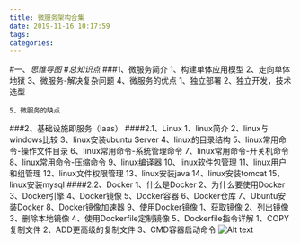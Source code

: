 ```yaml
---
title: 微服务架构合集
date: 2019-11-16 10:17:59
tags: 
categories: 
---
```

#一、*思维导图*
#*总知识点*
###1、微服务简介
	1、构建单体应用模型
	2、走向单体地狱
	3、微服务-解决复杂问题
	4、微服务的优点
		1、独立部署
		2、独立开发，技术选型
		
	5、微服务的缺点
###2、基础设施即服务（laas）
####2.1、Linux
	1、linux简介
	2、linux与windows比较
	3、linux安装ubuntu Server
	4、linux的目录结构
	5、linux常用命令-操作文件目录
	6、linux常用命令-系统管理命令
	7、linux常用命令-开关机命令
	8、linux常用命令-压缩命令
	9、linux编译器
	10、linux软件包管理
	11、linux用户和组管理
	12、linux文件权限管理
	13、linux安装java
	14、linux安装tomcat
	15、linux安装mysql
####2.2、Docker
	1、什么是Docker
	2、为什么要使用Docker
	3、Docker引擎
	4、Docker镜像
	5、Docker容器
	6、Docker仓库
	7、Ubuntu安装Docker
	8、Docker镜像加速器
	9、使用Docker镜像
		1、获取镜像
		2、列出镜像
		3、删除本地镜像
		4、使用Dockerfile定制镜像
		5、Dockerfile指令详解
			1、COPY复制文件
			2、ADD更高级的复制文件
			3、CMD容器启动命令
![Alt text](./1567429448401.png)